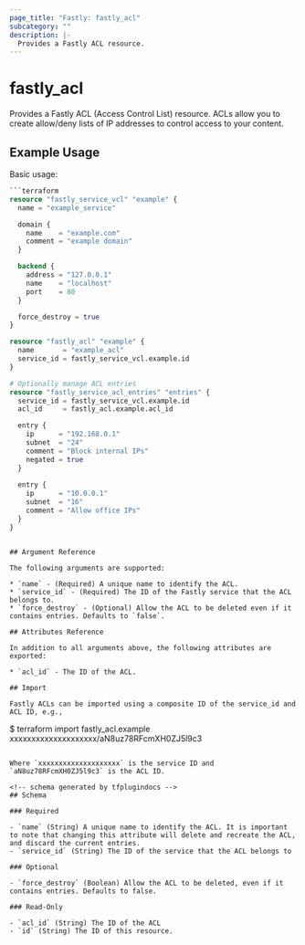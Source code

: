 ```yaml
---
page_title: "Fastly: fastly_acl"
subcategory: ""
description: |-
  Provides a Fastly ACL resource.
---
```


# fastly_acl

Provides a Fastly ACL (Access Control List) resource. ACLs allow you to create allow/deny lists of IP addresses to control access to your content.

## Example Usage

Basic usage:

```terraform
```terraform
resource "fastly_service_vcl" "example" {
  name = "example_service"

  domain {
    name    = "example.com"
    comment = "example domain"
  }

  backend {
    address = "127.0.0.1"
    name    = "localhost"
    port    = 80
  }

  force_destroy = true
}

resource "fastly_acl" "example" {
  name       = "example_acl"
  service_id = fastly_service_vcl.example.id
}

# Optionally manage ACL entries
resource "fastly_service_acl_entries" "entries" {
  service_id = fastly_service_vcl.example.id
  acl_id     = fastly_acl.example.acl_id

  entry {
    ip      = "192.168.0.1"
    subnet  = "24"
    comment = "Block internal IPs"
    negated = true
  }
  
  entry {
    ip      = "10.0.0.1"
    subnet  = "16"
    comment = "Allow office IPs"
  }
}
```
```

## Argument Reference

The following arguments are supported:

* `name` - (Required) A unique name to identify the ACL.
* `service_id` - (Required) The ID of the Fastly service that the ACL belongs to.
* `force_destroy` - (Optional) Allow the ACL to be deleted even if it contains entries. Defaults to `false`.

## Attributes Reference

In addition to all arguments above, the following attributes are exported:

* `acl_id` - The ID of the ACL.

## Import

Fastly ACLs can be imported using a composite ID of the service_id and ACL ID, e.g.,

```
$ terraform import fastly_acl.example xxxxxxxxxxxxxxxxxxxx/aN8uz78RFcmXH0ZJ5l9c3
```

Where `xxxxxxxxxxxxxxxxxxxx` is the service ID and `aN8uz78RFcmXH0ZJ5l9c3` is the ACL ID.

<!-- schema generated by tfplugindocs -->
## Schema

### Required

- `name` (String) A unique name to identify the ACL. It is important to note that changing this attribute will delete and recreate the ACL, and discard the current entries.
- `service_id` (String) The ID of the service that the ACL belongs to

### Optional

- `force_destroy` (Boolean) Allow the ACL to be deleted, even if it contains entries. Defaults to false.

### Read-Only

- `acl_id` (String) The ID of the ACL
- `id` (String) The ID of this resource.

